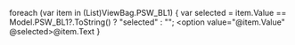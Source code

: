  foreach (var item in (List<SelectListItem>)ViewBag.PSW_BL1)
            {
                var selected = item.Value == Model.PSW_BL1?.ToString() ? "selected" : "";
                <option value="@item.Value" @selected>@item.Text</option>
            }
